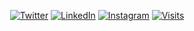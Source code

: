 

<!--
### Hi! 👋
[![Top Langs](https://github-readme-stats.vercel.app/api/top-langs/?username=djgupta&layout=compact&count_private=true)](https://github.com/djgupta)
![djgupta github stats](https://github-readme-stats.vercel.app/api?username=djgupta&show_icons=true&hide_border=true&count_private=true)

<p align="center">
	<img width="10%" style="padding:5px" src="https://img.icons8.com/color/144/000000/java-coffee-cup-logo.png"/>
	<img width="10%" style="padding:5px" src="https://img.icons8.com/color/144/000000/python.png"/>
	<img width="10%" style="padding:5px" src="https://img.icons8.com/color/144/000000/javascript.png"/>
</p>
-->
<p align="center">
  <a href="https://twitter.com/djgupta9" target="_blank"><img src="https://img.shields.io/badge/Twitter-%230077B5.svg?&style=flat-square&logo=twitter&logoColor=white" alt="Twitter"></a>
  <a href="https://www.linkedin.com/in/djgupta9" target="_blank"><img src="https://img.shields.io/badge/LinkedIn-%230077B5.svg?&style=flat-square&logo=linkedin&logoColor=white" alt="LinkedIn"></a>
  <a href="https://www.instagram.com/djgupta9" target="_blank"><img src="https://img.shields.io/badge/Instagram-%23E4405F.svg?&style=flat-square&logo=instagram&logoColor=white" alt="Instagram"></a>
  <a href="https://github.com/djgupta" target="_blank"><img src="https://komarev.com/ghpvc/?username=djgupta&logo=GitHub&label=github%20visits&color=336699&logoColor=white&style=flat-square" alt="Visits"></a>
</p>

